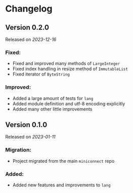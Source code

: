 # Changelog

## Version 0.2.0

Released on *2023-12-16*

### Fixed:

- Fixed and improved many methods of `LargeInteger`
- Fixed index handling in resize method of `ImmutableList`
- Fixed iterator of `ByteString`

### Improved:

- Added a large amount of tests for `lang`
- Added module definition and utf-8 encoding explicitly
- Added many other little improvements

## Version 0.1.0

Released on *2023-01-11*

### Migration:

- Project migrated from the main `miniconnect` repo

### Added:

- Added new features and improvements to `lang`
